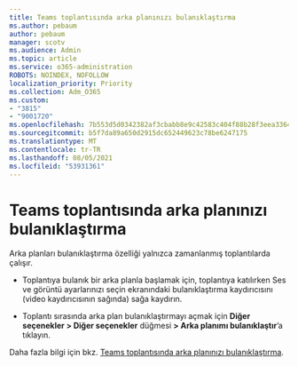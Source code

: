 ```yaml
---
title: Teams toplantısında arka planınızı bulanıklaştırma
ms.author: pebaum
author: pebaum
manager: scotv
ms.audience: Admin
ms.topic: article
ms.service: o365-administration
ROBOTS: NOINDEX, NOFOLLOW
localization_priority: Priority
ms.collection: Adm_O365
ms.custom:
- "3815"
- "9001720"
ms.openlocfilehash: 7b553d5d0342382af3cbabb8e9c42583c404f88b28f3eea33642baef2863dcd7
ms.sourcegitcommit: b5f7da89a650d2915dc652449623c78be6247175
ms.translationtype: MT
ms.contentlocale: tr-TR
ms.lasthandoff: 08/05/2021
ms.locfileid: "53931361"
---
```

# <a name="blur-your-background-in-a-teams-meeting"></a>Teams toplantısında arka planınızı bulanıklaştırma

Arka planları bulanıklaştırma özelliği yalnızca zamanlanmış toplantılarda çalışır.

- Toplantıya bulanık bir arka planla başlamak için, toplantıya katılırken Ses ve görüntü ayarlarınızı seçin ekranındaki bulanıklaştırma kaydırıcısını (video kaydırıcısının sağında) sağa kaydırın.

- Toplantı sırasında arka plan bulanıklaştırmayı açmak için **Diğer seçenekler > Diğer seçenekler** düğmesi **> Arka planımı bulanıklaştır**’a tıklayın.

Daha fazla bilgi için bkz. [Teams toplantısında arka planınızı bulanıklaştırma](https://support.office.com/article/Blur-your-background-in-a-Teams-meeting-f77a2381-443a-499d-825e-509a140f4780).